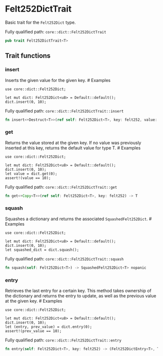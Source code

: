 # Felt252DictTrait

Basic trait for the `Felt252Dict` type.

Fully qualified path: `core::dict::Felt252DictTrait`

```rust
pub trait Felt252DictTrait<T>
```

## Trait functions

### insert

Inserts the given value for the given key.  # Examples
```cairo
use core::dict::Felt252Dict;

let mut dict: Felt252Dict<u8> = Default::default();
dict.insert(0, 10);
```

Fully qualified path: `core::dict::Felt252DictTrait::insert`

```rust
fn insert<+Destruct<T>>(ref self: Felt252Dict<T>, key: felt252, value: T)
```


### get

Returns the value stored at the given key. If no value was previously inserted at this key, returns the default value for type T.  # Examples
```cairo
use core::dict::Felt252Dict;

let mut dict: Felt252Dict<u8> = Default::default();
dict.insert(0, 10);
let value = dict.get(0);
assert!(value == 10);
```

Fully qualified path: `core::dict::Felt252DictTrait::get`

```rust
fn get<+Copy<T>>(ref self: Felt252Dict<T>, key: felt252) -> T
```


### squash

Squashes a dictionary and returns the associated `SquashedFelt252Dict`.  # Examples
```cairo
use core::dict::Felt252Dict;

let mut dict: Felt252Dict<u8> = Default::default();
dict.insert(0, 10);
let squashed_dict = dict.squash();
```

Fully qualified path: `core::dict::Felt252DictTrait::squash`

```rust
fn squash(self: Felt252Dict<T>) -> SquashedFelt252Dict<T> nopanic
```


### entry

Retrieves the last entry for a certain key. This method takes ownership of the dictionary and returns the entry to update, as well as the previous value at the given key.  # Examples
```cairo
use core::dict::Felt252Dict;

let mut dict: Felt252Dict<u8> = Default::default();
dict.insert(0, 10);
let (entry, prev_value) = dict.entry(0);
assert!(prev_value == 10);
```

Fully qualified path: `core::dict::Felt252DictTrait::entry`

```rust
fn entry(self: Felt252Dict<T>, key: felt252) -> (Felt252DictEntry<T>, T) nopanic
```


